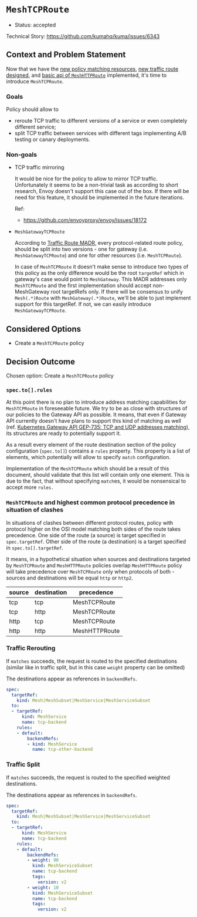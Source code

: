 # `MeshTCPRoute`

* Status: accepted

Technical Story: https://github.com/kumahq/kuma/issues/6343

## Context and Problem Statement

Now that we have the [new policy matching resources](./005-policy-matching.md),
[new traffic route designed](https://github.com/kumahq/kuma/issues/4743), and
[basic api of `MeshHTTPRoute`](https://github.com/kumahq/kuma/issues/5470)
implemented, it's time to introduce `MeshTCPRoute`.

### Goals

Policy should allow to
* reroute TCP traffic to different versions of a service or even completely
  different service;
* split TCP traffic between services with different tags implementing 
  A/B testing or canary deployments.

### Non-goals

* TCP traffic mirroring

  It would be nice for the policy to allow to mirror TCP traffic. Unfortunately
  it seems to be a non-trivial task as according to short research, Envoy
  doesn't support this case out of the box. If there will be need for
  this feature, it should be implemented in the future iterations.

  Ref:
  * https://github.com/envoyproxy/envoy/issues/18172

* `MeshGatewayTCPRoute`

  According to [Traffic Route MADR](./011-mesh-traffic-route.md), every 
  protocol-related route policy, should be split into two versions - one for
  gateway (i.e. `MeshGatewayTCPRoute`) and one for other resources (i.e.
  `MeshTCPRoute`).

  In case of `MeshTCPRoute` it doesn't make sense to introduce two types of
  this policy as the only difference would be the root `targetRef` which in
  gateway's case would point to `MeshGateway`. This MADR addresses only
  `MeshTCPRoute` and the first implementation should accept non-MeshGateway 
  root targetRefs only. If there will be consensus to unify `Mesh(.*)Route`
  with `MeshGateway(.*)Route`, we'll be able to just implement support for
  this targetRef. If not, we can easily introduce `MeshGatewayTCPRoute`.

## Considered Options

* Create a `MeshTCPRoute` policy

## Decision Outcome

Chosen option: Create a `MeshTCPRoute` policy

### `spec.to[].rules`

At this point there is no plan to introduce address matching capabilities for
`MeshTCPRoute` in foreseeable future. We try to be as close with structures of
our policies to the Gateway API as possible. It means, that even if Gateway API
currently doesn't have plans to support this kind of matching as well (ref.
[Kubernetes Gateway API GEP-735: TCP and UDP addresses matching](https://gateway-api.sigs.k8s.io/geps/gep-735/)),
its structures are ready to potentially support it.

As a result every element of the route destination section of the policy
configuration (`spec.to[]`) contains a `rules` property. This property is a list
of elements, which potentially will allow to specify `match` configuration.

Implementation of the `MeshTCPRoute` which should be a result of this document,
should validate that this list will contain only one element. This is due
to the fact, that without specifying `match`es, it would be nonsensical to
accept more `rules.`

### `MeshTCPRoute` and highest common protocol precedence in situation of clashes

In situations of clashes between different protocol routes, policy with protocol
higher on the OSI model matching both sides of the route takes precedence. One
side of the route (a source) is target specified in `spec.targetRef`. Other side
of the route (a destination) is a target specified in `spec.to[].targetRef`.

It means, in a hypothetical situation when sources and destinations targeted by
`MeshTCPRoute` and `MeshHTTPRoute` policies overlap `MeshHTTPRoute` policy
will take precedence over `MeshTCPRoute` only when protocols of both - sources
and destinations will be equal `http` or `http2`.

| source | destination | precedence    |
|--------|-------------|---------------|
| tcp    | tcp         | MeshTCPRoute  |
| tcp    | http        | MeshTCPRoute  |
| http   | tcp         | MeshTCPRoute  |
| http   | http        | MeshHTTPRoute |

### Traffic Rerouting

If `matches` succeeds, the request is routed to the specified destinations
(similar like in traffic split, but in this case `weight` property can be
omitted)

The destinations appear as references in `backendRefs`.

```yaml
spec:
  targetRef:
    kind: Mesh|MeshSubset|MeshService|MeshServiceSubset
  to:
  - targetRef:
      kind: MeshService
      name: tcp-backend
    rules:
    - default:
        backendRefs:
        - kind: MeshService
          name: tcp-other-backend
```

### Traffic Split

If `matches` succeeds, the request is routed to the specified weighted
destinations.

The destinations appear as references in `backendRefs`.

```yaml
spec:
  targetRef:
    kind: Mesh|MeshSubset|MeshService|MeshServiceSubset
  to:
  - targetRef:
      kind: MeshService
      name: tcp-backend
    rules:
    - default:
        backendRefs:
        - weight: 90
          kind: MeshServiceSubset
          name: tcp-backend
          tags:
            version: v2
        - weight: 10
          kind: MeshServiceSubset
          name: tcp-backend
          tags:
            version: v2
```
